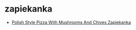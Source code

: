 # zapiekanka

 * [Polish Style Pizza With Mushrooms And Chives Zapiekanka](../index/p/polish-style-pizza-with-mushrooms-and-chives-zapiekanka.json)
